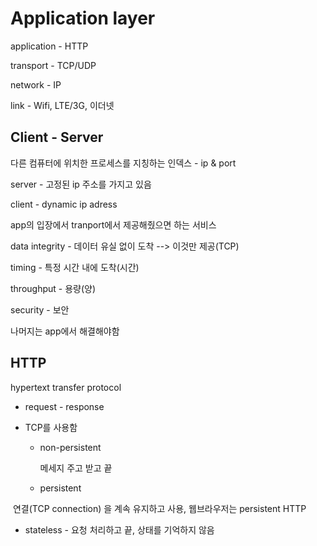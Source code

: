 # Application layer

application - HTTP

transport - TCP/UDP

network - IP

link - Wifi, LTE/3G, 이더넷



## Client - Server 

다른 컴퓨터에 위치한 프로세스를 지칭하는 인덱스 - ip & port

server - 고정된 ip 주소를 가지고 있음

client - dynamic ip adress



app의 입장에서 tranport에서 제공해줬으면 하는 서비스

data integrity - 데이터 유실 없이 도착 --> 이것만 제공(TCP)

timing - 특정 시간 내에 도착(시간)

throughput - 용량(양)

security - 보안

나머지는 app에서 해결해야함





## HTTP

hypertext transfer protocol

- request - response

- TCP를 사용함

  - non-persistent

    메세지 주고 받고 끝

  - persistent

​				연결(TCP connection) 을 계속 유지하고 사용, 웹브라우저는 persistent HTTP

- stateless - 요청 처리하고 끝, 상태를 기억하지 않음



